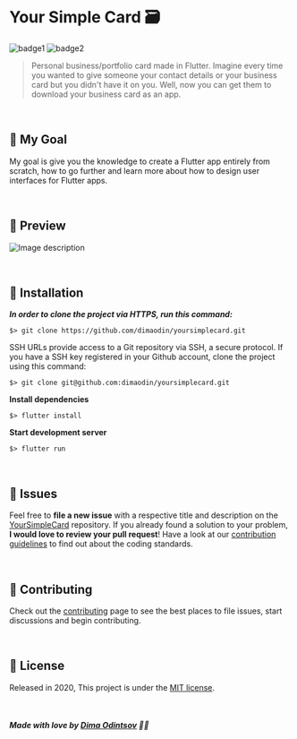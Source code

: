 # Your Simple Card 🗃️

![badge1](https://img.shields.io/badge/dart-%230175C2.svg?style=for-the-badge&logo=dart&logoColor=white) ![badge2](https://img.shields.io/badge/Flutter-%2302569B.svg?style=for-the-badge&logo=Flutter&logoColor=white)
> Personal business/portfolio card made in Flutter. 
> Imagine every time you wanted to give someone your contact details or your business card but you didn't have it on you.
> Well, now you can get them to download your business card as an app.

<br>

## 🥅 My Goal

My goal is give you the knowledge to create a Flutter app entirely from scratch, how to go further and learn more about how to design user interfaces for Flutter apps.

<br>

## 🚀 Preview

![Image description](https://i.imgur.com/m2mY9wy.png) 

<br>

## :construction_worker: Installation

***In order to clone the project via HTTPS, run this command:***

```
$> git clone https://github.com/dimaodin/yoursimplecard.git
```

SSH URLs provide access to a Git repository via SSH, a secure protocol. If you have a SSH key registered in your Github account, clone the project using this command:

```
$> git clone git@github.com:dimaodin/yoursimplecard.git
```

**Install dependencies**

```
$> flutter install
```

**Start development server**

```
$> flutter run
```

<br>

## :bug: Issues

Feel free to **file a new issue** with a respective title and description on the [YourSimpleCard](https://github.com/dimaodin/YourSimpleCard/issues) repository. If you already found a solution to your problem, **I would love to review your pull request**! Have a look at our [contribution guidelines](https://github.com/dimaodin/YourSimpleCard/blob/master/CONTRIBUTING.md) to find out about the coding standards.

<br>

## :tada: Contributing

Check out the [contributing](https://github.com/dimaodin/YourSimpleCard/blob/master/CONTRIBUTING.md) page to see the best places to file issues, start discussions and begin contributing.

<br>

## :closed_book: License

Released in 2020,
This project is under the [MIT license](https://github.com/dimaodin/YourSimpleCard/blob/master/LICENSE).

<br>

##### Made with love by [Dima Odintsov](https://github.com/DimaOdin) 💜🚀
